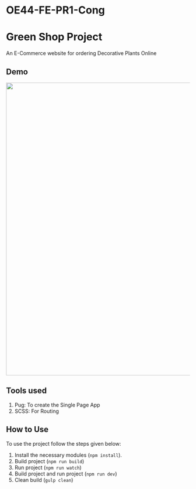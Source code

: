 # OE44-FE-PR1-Cong

# Green Shop Project

An E-Commerce website for ordering Decorative Plants Online

## Demo

<div align="center">
    <img src="./readme_img/demo.gif" style="width: 800px" />
</div>

## Tools used

1. Pug: To create the Single Page App
2. SCSS: For Routing

## How to Use

To use the project follow the steps given below:

1. Install the necessary modules (`npm install`).
2. Build project (`npm run build`)
3. Run project (`npm run watch`)
4. Build project and run project (`npm run dev`)
5. Clean build (`gulp clean`)
